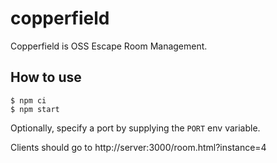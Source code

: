 # copperfield
Copperfield is OSS Escape Room Management.

## How to use

```
$ npm ci
$ npm start
```

Optionally, specify a port by supplying the `PORT` env variable.

Clients should go to http://server:3000/room.html?instance=4